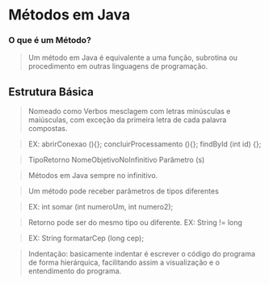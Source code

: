 # Métodos em Java
### O que é um Método?

>Um método em Java é equivalente a uma função, subrotina ou procedimento em outras linguagens de programação.

## Estrutura Básica
>Nomeado como Verbos mesclagem com letras minúsculas e maiúsculas, com exceção da primeira letra de cada palavra compostas.

>EX: abrirConexao (){};
>concluirProcessamento (){};
>findById (int id) {};

>TipoRetorno NomeObjetivoNoInfinitivo Parâmetro (s)

>Métodos em Java sempre no infinitivo.


>Um método pode receber parâmetros de tipos diferentes

>EX: int somar (int numeroUm, int numero2);

>Retorno pode ser do mesmo tipo ou diferente. EX: String != long 

>EX: String formatarCep (long cep);

>Indentação: basicamente indentar é escrever o código do programa de forma hierárquica, facilitando assim a visualização e o entendimento do programa.

